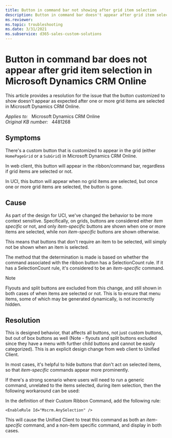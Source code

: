 ```yaml
---
title: Button in command bar not showing after grid item selection
description: Button in command bar doesn't appear after grid item selection in Microsoft Dynamics CRM Online.
ms.reviewer: 
ms.topic: troubleshooting
ms.date: 3/31/2021
ms.subservice: d365-sales-custom-solutions
---
```

# Button in command bar does not appear after grid item selection in Microsoft Dynamics CRM Online

This article provides a resolution for the issue that the button customized to show doesn't appear as expected after one or more grid items are selected in Microsoft Dynamics CRM Online.

_Applies to:_ &nbsp; Microsoft Dynamics CRM Online  
_Original KB number:_ &nbsp; 4481268

## Symptoms

There's a custom button that is customized to appear in the grid (either `HomePageGrid` or a `SubGrid`) in Microsoft Dynamics CRM Online.

In web client, this button will appear in the ribbon/command bar, regardless if grid items are selected or not.

In UCI, this button will appear when no grid items are selected, but once one or more grid items are selected, the button is gone.

## Cause

As part of the design for UCI, we've changed the behavior to be more context sensitive. Specifically, on grids, buttons are considered either *item specific* or not, and only *item-specific* buttons are shown when one or more items are selected, while non *item-specific* buttons are shown otherwise.

This means that buttons that don't require an item to be selected, will simply not be shown when an item is selected.  

The method that the determination is made is based on whether the command associated with the ribbon button has a SelectionCount rule. If it has a SelectionCount rule, it's considered to be an *item-specific* command.

> [!NOTE]
> Flyouts and split buttons are excluded from this change, and still shown in both cases of when items are selected or not. This is to ensure that menu items, some of which may be generated dynamically, is not incorrectly hidden.

## Resolution

This is designed behavior, that affects all buttons, not just custom buttons, but out of box buttons as well (Note - flyouts and split buttons excluded since they have a menu with further child buttons and cannot be easily categorized). This is an explicit design change from web client to Unified Client.

In most cases, it's helpful to hide buttons that don't act on selected items, so that *item-specific* commands appear more prominently.

If there's a strong scenario where users will need to run a generic command, unrelated to the items selected, during item selection, then the following workaround can be used:

In the definition of their Custom Ribbon Command, add the following rule:

```console
<EnableRule Id="Mscrm.AnySelection" />
```

This will cause the Unified Client to treat this command as both an *item-specific* command, and a non-item specific command, and display in both cases.
